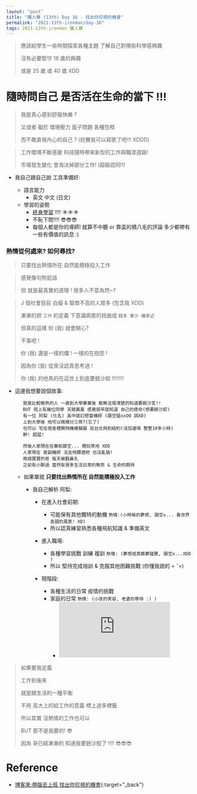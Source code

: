 ```yaml
---
layout: "post"
title: "鐵人賽 (13th) Day 16 - 找出你珍視的機會"
permalink: "2021-13th-ironman/day-16"
tags: 2021-13th-ironman 鐵人賽
---
```


> 應該給學生一些時間探索各種主題 了解自己對哪些科學感興趣
>
> 沒有必要堅守 18 歲的興趣
>
> 或是 25 歲 或 40 歲 XDD

# 隨時問自己 是否活在生命的當下 !!!

> 我是真心感到舒服快樂 ?
>
> 又或者 礙於 環境壓力 面子問題 各種包袱
>
> 而不敢直視內心的自己 ? (挖賽我可以寫歌了吧!!! XDDD)

> 工作環境不斷感變 科技隨時帶來新型的工作與職涯道路!
>
> 市場發生變化 會淘汰掉部分工作! (超級認同!!)

- 我自己跟自己說 工具準備好:

  - 語言能力
    - 英文 中文 (日文)
  - 學習的姿勢
    - [終身學習](https://yuting3656.github.io/yutingblog//ai-side-project/ai-math-and-statistics-learning-materials) !!!! :sunny::sunny::sunny:
    - 不恥下問!!!! :sunglasses::sunglasses::sunglasses:
    - 每個人都是你的導師! 就算不中聽 or 靠盃的積八毛的評論 多少都帶有一些有價值的訊息 :)

### 熱情從何處來? 如何尋找?

> 只要找出熱情所在 自然能積極投入工作

> 感覺像句狗屁話
>
> 但 就是最真實的道理 ! 很多人不意為然~?

> J 個社會目前 白癡 & 智商不高的人眾多 (包含我 XDD)
>
> 漸漸的把 `工作` 的定義 下意識病態的扭曲成 `錢多 事少 離家近`
>
> 但真的這樣 你 (我) 就會開心?
>
> 不事吧 !
>
> 你 (我) 還是一樣的爛 ! 一樣的在抱怨 !
>
> 因為你 (我) 從來沒認真思考過 !
>
> 你 (我) 的他馬的在這世上到底要銃沙姣 !!!!!!!!

- 這邊我想要說個故事:

  ```
     我是比較晚熟的人 一直到大學畢業後 都無法很清楚的知道要銃沙笅!!
     BUT 班上有幾位同學 天賦異稟 感覺很早就知道 自己的使命(想要銃沙姣)
     有一位 阿梨 (化名) 高中就幻想當機師 (跟空姐xxOO 誤XD)
     上到大學後 他可以微積分三修?(忘了)
     也可以 宅在宿舍裡開飛機模擬器 從台北飛到紐約(沒加速唷 整整10多小時)
     幹! 超猛!

     然後人家現在在華航跟空... 開玩笑地 XDD
     人家現在 是副機師 沒去飛鏢酒吧 也沒亂搞!
     兩個寶寶的爸 每天被戳鼻孔
     之前有小聊過 當然有很多生活日常的無奈 & 生命的期待
  ```

  - 如果單就 **只要找出熱情所在 自然能積極投入工作**

    - 我自己解析 阿梨:

      - 在進入社會前期:

        - 可能保有其他獨特的動機 `熱情:(小時候的夢想, 跟空x... 看世界各國的風景! XD)`
        - 所以認真練習熟悉各種飛航知識 & 準備英文

      - 進入職場:

        - 各種學習挑戰 訓練 複訓 `熱情: (夢想成真築夢踏實, 跟空x...XDD )`
        - 所以 堅持完成培訓 & 克服其他困難挑戰 (你懂我說的 = ˇ=)

      - 現階段:
        - 各種生活的日常 疫情的挑戰
        - 家庭的日常 `熱情: (小孩的笑容, 老婆的等待 :) )`
          - <iframe src="https://www.youtube.com/embed/UWP0rgs-P3I" title="YouTube video player" frameborder="0" allow="accelerometer; autoplay; clipboard-write; encrypted-media; gyroscope; picture-in-picture" allowfullscreen></iframe>

> 如果要我定義
>
> 工作到後來
>
> 就是跟生活的一種平衡
>
> 不用 高大上的給工作的意義 標上過多標籤
>
> 所以其實 沒熱情的工作也可以
>
> BUT 那不是我要的! :sunglasses:
>
> 因為 哥已經漸漸的 知道我要銃沙胶了 !!!! :sunglasses::sunglasses::sunglasses:

# Reference

- [博客來:帶腦去上班 找出你珍視的機會](https://www.books.com.tw/products/0010874379?sloc=main){:target="\_back"}
